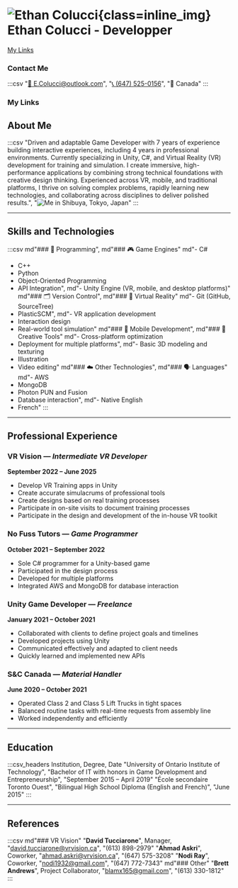 # ![Ethan Colucci](images/profilePic2025.png){class=inline_img} Ethan Colucci - Developper
[My Links](https://linktr.ee/ethancolucci)

### Contact Me
:::csv
"[📧 E.Colucci@outlook.com](mailto:E.Colucci@outlook.com)", "[📞 (647) 525-0156](tel:6475250156)", "📍 Canada"
:::

### My Links


## About Me

:::csv
"Driven and adaptable Game Developer with 7 years of experience building interactive experiences, including 4 years in professional environments. Currently specializing in Unity, C#, and Virtual Reality (VR) development for training and simulation. I create immersive, high-performance applications by combining strong technical foundations with creative design thinking. Experienced across VR, mobile, and traditional platforms, I thrive on solving complex problems, rapidly learning new technologies, and collaborating across disciplines to deliver polished results.", "![Me in Shibuya, Tokyo, Japan](/images/Japan_2024_052.jpg)"
:::

---

## Skills and Technologies

:::csv
md"### 🧠 Programming", md"### 🎮 Game Engines"
md"- C#  
- C++  
- Python  
- Object-Oriented Programming  
- API Integration", md"- Unity Engine (VR, mobile, and desktop platforms)"
md"### 🗂️ Version Control", md"### 🥽 Virtual Reality"
md"- Git (GitHub, SourceTree)  
- PlasticSCM", md"- VR application development  
- Interaction design  
- Real-world tool simulation"
md"### 📱 Mobile Development", md"### 🎨 Creative Tools"
md"- Cross-platform optimization  
- Deployment for multiple platforms", md"- Basic 3D modeling and texturing  
- Illustration  
- Video editing"
md"### ☁️ Other Technologies", md"### 🗣️ Languages"
md"- AWS  
- MongoDB  
- Photon PUN and Fusion  
- Database interaction", md"- Native English  
- French"
:::

---

## Professional Experience

### VR Vision — *Intermediate VR Developer*
**September 2022 – June 2025**

- Develop VR Training apps in Unity  
- Create accurate simulacrums of professional tools  
- Create designs based on real training processes  
- Participate in on-site visits to document training processes  
- Participate in the design and development of the in-house VR toolkit  

### No Fuss Tutors — *Game Programmer*  
**October 2021 – September 2022**

- Sole C# programmer for a Unity-based game  
- Participated in the design process  
- Developed for multiple platforms  
- Integrated AWS and MongoDB for database interaction  

### Unity Game Developer — *Freelance*  
**January 2021 – October 2021**

- Collaborated with clients to define project goals and timelines  
- Developed projects using Unity  
- Communicated effectively and adapted to client needs  
- Quickly learned and implemented new APIs  

### S&C Canada — *Material Handler*  
**June 2020 – October 2021**

- Operated Class 2 and Class 5 Lift Trucks in tight spaces  
- Balanced routine tasks with real-time requests from assembly line  
- Worked independently and efficiently  

---

## Education

:::csv_headers
Institution, Degree, Date
"University of Ontario Institute of Technology", "Bachelor of IT with honors in Game Development and Entrepreneurship", "September 2015 – April 2019"
"École secondaire Toronto Ouest", "Bilingual High School Diploma (English and French)", "June 2015"
:::

---

## References

:::csv
md"### VR Vision"
"**David Tucciarone**", Manager, "david.tucciarone@vrvision.ca", "(613) 898-2979"
"**Ahmad Askri**", Coworker, "ahmad.askri@vrvision.ca", "(647) 575-3208"
"**Nodi Ray**", Coworker, "nodi1932@gmail.com", "(647) 772-7343"
md"### Other"
"**Brett Andrews**", Project Collaborator, "blamx165@gmail.com", "(613) 330-1812"
:::